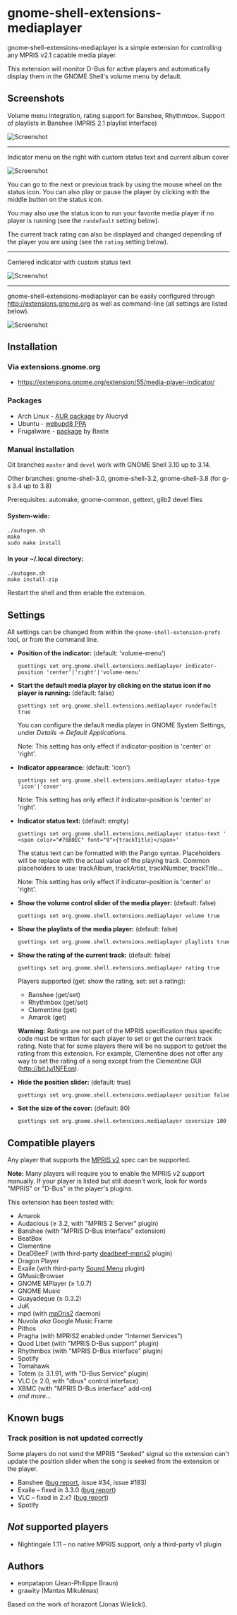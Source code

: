 # gnome-shell-extensions-mediaplayer

gnome-shell-extensions-mediaplayer is a simple extension for controlling any
MPRIS v2.1 capable media player.

This extension will monitor D-Bus for active players and automatically display them
in the GNOME Shell's volume menu by default.

## Screenshots

Volume menu integration, rating support for Banshee, Rhythmbox. Support of
playlists in Banshee (MPRIS 2.1 playlist interface)

![Screenshot](https://github.com/eonpatapon/gnome-shell-extensions-mediaplayer/raw/master/data/mediaplayer2.png)

- - -

Indicator menu on the right with custom status text and current album cover

![Screenshot](https://github.com/eonpatapon/gnome-shell-extensions-mediaplayer/raw/master/data/mediaplayer1.png)

You can go to the next or previous track by using the mouse wheel on the status icon.
You can also play or pause the player by clicking with the middle button on the status icon.

You may also use the status icon to run your favorite media player if no player is running
(see the ```rundefault``` setting below).

The current track rating can also be displayed and changed depending of the
player you are using (see the ```rating``` setting below).

- - -

Centered indicator with custom status text

![Screenshot](https://github.com/eonpatapon/gnome-shell-extensions-mediaplayer/raw/master/data/mediaplayer3.png)

- - -

gnome-shell-extensions-mediaplayer can be easily configured through
http://extensions.gnome.org as well as command-line (all settings are
listed below).

![Screenshot](http://github.com/eonpatapon/gnome-shell-extensions-mediaplayer/raw/master/data/prefs.png)

## Installation

### Via extensions.gnome.org

  * https://extensions.gnome.org/extension/55/media-player-indicator/

### Packages

  * Arch Linux - [AUR package](https://aur.archlinux.org/packages.php?ID=49367) by Alucryd
  * Ubuntu - [webupd8 PPA](http://www.webupd8.org/2011/10/gnome-shell-mediaplayer-extension.html)
  * Frugalware - [package](http://www.frugalware.org/packages/136448) by Baste

### Manual installation

Git branches `master` and `devel` work with GNOME Shell 3.10 up to 3.14.

Other branches: gnome-shell-3.0, gnome-shell-3.2, gnome-shell-3.8 (for g-s 3.4 up to 3.8)

Prerequisites: automake, gnome-common, gettext, glib2 devel files

#### System-wide:

    ./autogen.sh
    make
    sudo make install

#### In your ~/.local directory:

    ./autogen.sh
    make install-zip

Restart the shell and then enable the extension.

## Settings

All settings can be changed from within the `gnome-shell-extension-prefs` tool, or from the command line.

  * **Position of the indicator:** (default: 'volume-menu')

        gsettings set org.gnome.shell.extensions.mediaplayer indicator-position 'center'|'right'|'volume-menu'

  * **Start the default media player by clicking on the status icon if no player is running:** (default: false)

        gsettings set org.gnome.shell.extensions.mediaplayer rundefault true

    You can configure the default media player in GNOME System Settings, under *Details
    → Default Applications*.

    Note: This setting has only effect if indicator-position is 'center' or 'right'.

  * **Indicator appearance:** (default: 'icon')

        gsettings set org.gnome.shell.extensions.mediaplayer status-type 'icon'|'cover'

    Note: This setting has only effect if indicator-position is 'center' or 'right'.

  * **Indicator status text:** (default: empty)

        gsettings set org.gnome.shell.extensions.mediaplayer status-text ' <span color="#76B0EC" font="9">{trackTitle}</span>'

    The status text can be formatted with the Pango syntax. Placeholders will
    be replace with the actual value of the playing track. Common placeholders
    to use: trackAlbum, trackArtist, trackNumber, trackTitle...

    Note: This setting has only effect if indicator-position is 'center' or 'right'.

  * **Show the volume control slider of the media player:** (default: false)

        gsettings set org.gnome.shell.extensions.mediaplayer volume true

  * **Show the playlists of the media player:** (default: false)

        gsettings set org.gnome.shell.extensions.mediaplayer playlists true

  * **Show the rating of the current track:** (default: false)

        gsettings set org.gnome.shell.extensions.mediaplayer rating true

    Players supported (get: show the rating, set: set a rating):

      * Banshee (get/set)
      * Rhythmbox (get/set)
      * Clementine (get)
      * Amarok (get)

    **Warning:** Ratings are not part of the MPRIS specification thus specific code
    must be written for each player to set or get the current track rating. Note that
    for some players there will be no support to get/set the rating from this extension.
    For example, Clementine does not offer any way to set the rating of a song except from the Clementine GUI (http://bit.ly/INFEon).

  * **Hide the position slider:** (default: true)

        gsettings set org.gnome.shell.extensions.mediaplayer position false

  * **Set the size of the cover:** (default: 80)

        gsettings set org.gnome.shell.extensions.mediaplayer coversize 100

## Compatible players

Any player that supports the [MPRIS v2](http://www.mpris.org/2.1/spec/)
spec can be supported.

**Note:** Many players will require you to enable the MPRIS v2 support
manually. If your player is listed but still doesn't work, look for words
"MPRIS" or "D-Bus" in the player's plugins.

This extension has been tested with:

  * Amarok
  * Audacious (≥ 3.2, with "MPRIS 2 Server" plugin)
  * Banshee (with "MPRIS D-Bus interface" extension)
  * BeatBox
  * Clementine
  * DeaDBeeF (with third-party [deadbeef-mpris2](https://github.com/Serranya/deadbeef-mpris2-plugin) plugin)
  * Dragon Player
  * Exaile (with third-party [Sound Menu](https://github.com/grawity/Exaile-Soundmenu-Indicator) plugin)
  * GMusicBrowser
  * GNOME MPlayer (≥ 1.0.7)
  * GNOME Music
  * Guayadeque (≥ 0.3.2)
  * JuK
  * mpd (with [mpDris2](https://github.com/eonpatapon/mpDris2) daemon)
  * Nuvola *aka* Google Music Frame
  * Pithos
  * Pragha (with MPRIS2 enabled under "Internet Services")
  * Quod Libet (with "MPRIS D-Bus support" plugin)
  * Rhythmbox (with "MPRIS D-Bus interface" plugin)
  * Spotify
  * Tomahawk
  * Totem (≥ 3.1.91, with "D-Bus Service" plugin)
  * VLC (≥ 2.0, with "dbus" control interface)
  * XBMC (with "MPRIS D-Bus interface" add-on)
  * *and more...*

## Known bugs

### Track position is not updated correctly

Some players do not send the MPRIS "Seeked" signal so the extension can't update
the position slider when the song is seeked from the extension or the player.

  * Banshee ([bug report](https://bugzilla.gnome.org/show_bug.cgi?id=654524), issue #34, issue #183)
  * Exaile – fixed in 3.3.0 ([bug report](https://bugs.launchpad.net/exaile/+bug/1021645))
  * VLC – fixed in 2.x? ([bug report](https://trac.videolan.org/vlc/ticket/6802))
  * Spotify

## *Not* supported players

  * Nightingale 1.11 – no native MPRIS support, only a third-party v1 plugin

## Authors

  * eonpatapon (Jean-Philippe Braun)
  * grawity (Mantas Mikulėnas)

Based on the work of horazont (Jonas Wielicki).
